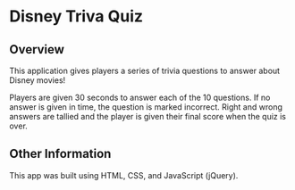 # Disney Triva Quiz

## Overview

This application gives players a series of trivia questions to answer about Disney movies!

Players are given 30 seconds to answer each of the 10 questions. If no answer is given in time, the question is marked incorrect. Right and wrong answers are tallied and the player is given their final score when the quiz is over.

## Other Information

This app was built using HTML, CSS, and JavaScript (jQuery).
